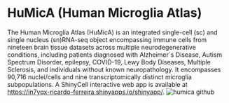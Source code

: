 # HuMicA (Human Microglia Atlas)

The Human Microglia Atlas (HuMicA) is an integrated single-cell (sc) and single nucleus (sn)RNA-seq object encompassing immune cells from nineteen brain tissue datasets across multiple neurodegenerative conditions, including patients diagnosed with Alzheimer´s Disease, Autism Spectrum Disorder, epilepsy, COVID-19, Lewy Body Diseases, Multiple Sclerosis, and individuals without known neuropathology. It encompasses 90,716 nuclei/cells and nine transcriptomically distinct microglia subpopulations. A ShinyCell interactive web app is available at https://in7yqx-ricardo-ferreira.shinyapps.io/shinyapp/. 
![humica github](https://github.com/RicardoMartins-Ferreira/HuMicA/assets/77279874/12d1e7fd-8f0c-4efa-b581-5b77512145df)






